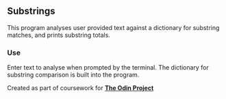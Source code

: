 ## Substrings

This program analyses user provided text against a dictionary for substring matches, and prints substring totals.

### Use

Enter text to analyse when prompted by the terminal. The dictionary for substring comparison is built into the program. 

Created as part of coursework for [**The Odin Project**](https://www.theodinproject.com/courses/ruby-programming/lessons/sub-strings)